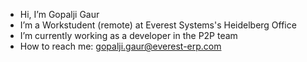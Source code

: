 - Hi, I’m Gopalji Gaur
- I’m a Workstudent (remote) at Everest Systems's Heidelberg Office
- I’m currently working as a developer in the P2P team
- How to reach me: gopalji.gaur@everest-erp.com

<!---
gopalji-everest/gopalji-everest is a ✨ special ✨ repository because its `README.md` (this file) appears on your GitHub profile.
You can click the Preview link to take a look at your changes.
--->
